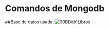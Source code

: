 # Comandos de Mongodb
##Base de datos usada:
![00BDdb1Libros](https://github.com/CarlaVeronica1/mongocommands/assets/163350931/7e08dcdd-5709-4cda-9420-e71e9993283c)
